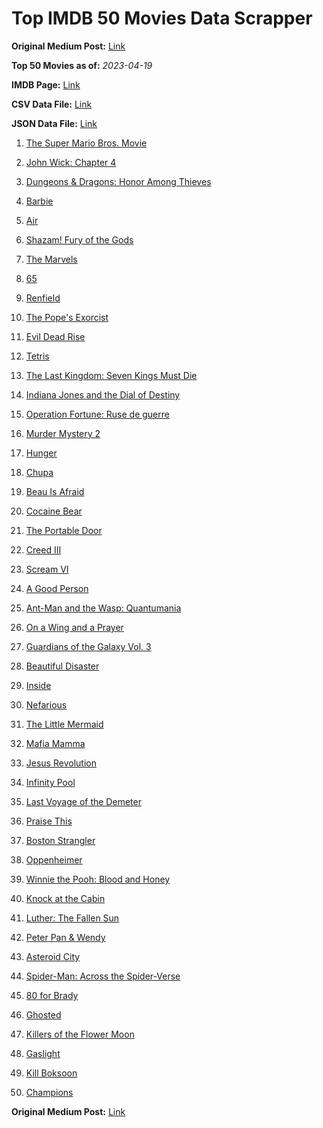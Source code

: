 # Top IMDB 50 Movies Data Scrapper

**Original Medium Post:** [Link](https://medium.com/@nishantsahoo/which-movie-should-i-watch-5c83a3c0f5b1) 

**Top 50 Movies as of:** _2023-04-19_

**IMDB Page:** [Link](http://www.imdb.com/search/title?release_date=2023,2023&title_type=feature)

**CSV Data File:** [Link](/Data/data.csv)

**JSON Data File:** [Link](/Data/data.json)

1. [The Super Mario Bros. Movie](https://www.imdb.com/title/tt6718170/?ref_=adv_li_tt)

2. [John Wick: Chapter 4](https://www.imdb.com/title/tt10366206/?ref_=adv_li_tt)

3. [Dungeons & Dragons: Honor Among Thieves](https://www.imdb.com/title/tt2906216/?ref_=adv_li_tt)

4. [Barbie](https://www.imdb.com/title/tt1517268/?ref_=adv_li_tt)

5. [Air](https://www.imdb.com/title/tt16419074/?ref_=adv_li_tt)

6. [Shazam! Fury of the Gods](https://www.imdb.com/title/tt10151854/?ref_=adv_li_tt)

7. [The Marvels](https://www.imdb.com/title/tt10676048/?ref_=adv_li_tt)

8. [65](https://www.imdb.com/title/tt12261776/?ref_=adv_li_tt)

9. [Renfield](https://www.imdb.com/title/tt11358390/?ref_=adv_li_tt)

10. [The Pope's Exorcist](https://www.imdb.com/title/tt13375076/?ref_=adv_li_tt)

11. [Evil Dead Rise](https://www.imdb.com/title/tt13345606/?ref_=adv_li_tt)

12. [Tetris](https://www.imdb.com/title/tt12758060/?ref_=adv_li_tt)

13. [The Last Kingdom: Seven Kings Must Die](https://www.imdb.com/title/tt15767808/?ref_=adv_li_tt)

14. [Indiana Jones and the Dial of Destiny](https://www.imdb.com/title/tt1462764/?ref_=adv_li_tt)

15. [Operation Fortune: Ruse de guerre](https://www.imdb.com/title/tt7985704/?ref_=adv_li_tt)

16. [Murder Mystery 2](https://www.imdb.com/title/tt15255288/?ref_=adv_li_tt)

17. [Hunger](https://www.imdb.com/title/tt22695402/?ref_=adv_li_tt)

18. [Chupa](https://www.imdb.com/title/tt14923260/?ref_=adv_li_tt)

19. [Beau Is Afraid](https://www.imdb.com/title/tt13521006/?ref_=adv_li_tt)

20. [Cocaine Bear](https://www.imdb.com/title/tt14209916/?ref_=adv_li_tt)

21. [The Portable Door](https://www.imdb.com/title/tt11820950/?ref_=adv_li_tt)

22. [Creed III](https://www.imdb.com/title/tt11145118/?ref_=adv_li_tt)

23. [Scream VI](https://www.imdb.com/title/tt17663992/?ref_=adv_li_tt)

24. [A Good Person](https://www.imdb.com/title/tt14153080/?ref_=adv_li_tt)

25. [Ant-Man and the Wasp: Quantumania](https://www.imdb.com/title/tt10954600/?ref_=adv_li_tt)

26. [On a Wing and a Prayer](https://www.imdb.com/title/tt13929998/?ref_=adv_li_tt)

27. [Guardians of the Galaxy Vol. 3](https://www.imdb.com/title/tt6791350/?ref_=adv_li_tt)

28. [Beautiful Disaster](https://www.imdb.com/title/tt2316548/?ref_=adv_li_tt)

29. [Inside](https://www.imdb.com/title/tt14781036/?ref_=adv_li_tt)

30. [Nefarious](https://www.imdb.com/title/tt14537248/?ref_=adv_li_tt)

31. [The Little Mermaid](https://www.imdb.com/title/tt5971474/?ref_=adv_li_tt)

32. [Mafia Mamma](https://www.imdb.com/title/tt13923456/?ref_=adv_li_tt)

33. [Jesus Revolution](https://www.imdb.com/title/tt10098448/?ref_=adv_li_tt)

34. [Infinity Pool](https://www.imdb.com/title/tt10365998/?ref_=adv_li_tt)

35. [Last Voyage of the Demeter](https://www.imdb.com/title/tt1001520/?ref_=adv_li_tt)

36. [Praise This](https://www.imdb.com/title/tt9658388/?ref_=adv_li_tt)

37. [Boston Strangler](https://www.imdb.com/title/tt2560078/?ref_=adv_li_tt)

38. [Oppenheimer](https://www.imdb.com/title/tt15398776/?ref_=adv_li_tt)

39. [Winnie the Pooh: Blood and Honey](https://www.imdb.com/title/tt19623240/?ref_=adv_li_tt)

40. [Knock at the Cabin](https://www.imdb.com/title/tt15679400/?ref_=adv_li_tt)

41. [Luther: The Fallen Sun](https://www.imdb.com/title/tt3155298/?ref_=adv_li_tt)

42. [Peter Pan & Wendy](https://www.imdb.com/title/tt5635026/?ref_=adv_li_tt)

43. [Asteroid City](https://www.imdb.com/title/tt14230388/?ref_=adv_li_tt)

44. [Spider-Man: Across the Spider-Verse](https://www.imdb.com/title/tt9362722/?ref_=adv_li_tt)

45. [80 for Brady](https://www.imdb.com/title/tt18079362/?ref_=adv_li_tt)

46. [Ghosted](https://www.imdb.com/title/tt15326988/?ref_=adv_li_tt)

47. [Killers of the Flower Moon](https://www.imdb.com/title/tt5537002/?ref_=adv_li_tt)

48. [Gaslight](https://www.imdb.com/title/tt27012110/?ref_=adv_li_tt)

49. [Kill Boksoon](https://www.imdb.com/title/tt16900880/?ref_=adv_li_tt)

50. [Champions](https://www.imdb.com/title/tt15339570/?ref_=adv_li_tt)

**Original Medium Post:** [Link](https://medium.com/@nishantsahoo/which-movie-should-i-watch-5c83a3c0f5b1) 
